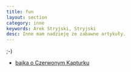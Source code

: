```yaml
---
title: fun 
layout: section
category: inne
keywords: Arek Stryjski, Stryjski
desc: Inne mam nadzieję że zabawne artykuły. 
---
```


;-)
 
* [bajka o Czerwonym Kapturku](/czerwony-kapturek/)

